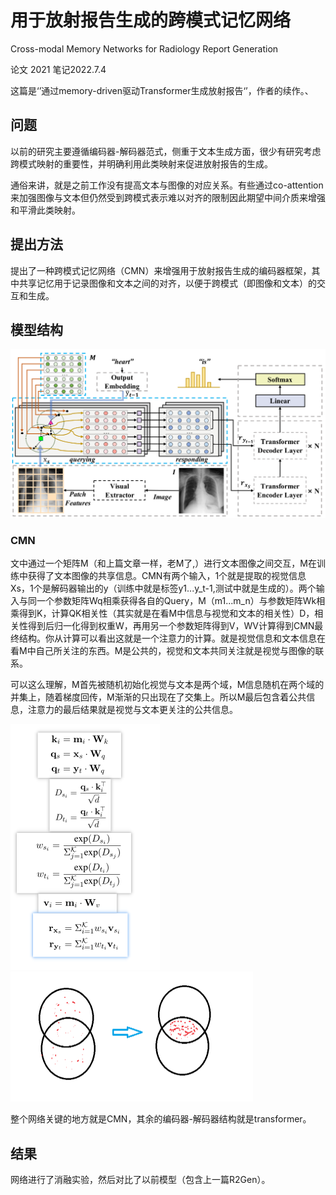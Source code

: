 # 用于放射报告生成的跨模式记忆网络

Cross-modal Memory Networks for Radiology Report Generation

论文 2021 笔记2022.7.4

这篇是‘’通过memory-driven驱动Transformer生成放射报告‘’，作者的续作。、

## 问题

以前的研究主要遵循编码器-解码器范式，侧重于文本生成方面，很少有研究考虑跨模式映射的重要性，并明确利用此类映射来促进放射报告的生成。

通俗来讲，就是之前工作没有提高文本与图像的对应关系。有些通过co-attention来加强图像与文本但仍然受到跨模式表示难以对齐的限制因此期望中间介质来增强和平滑此类映射。

## 提出方法

提出了一种跨模式记忆网络（CMN）来增强用于放射报告生成的编码器框架，其中共享记忆用于记录图像和文本之间的对齐，以便于跨模式（即图像和文本）的交互和生成。

## 模型结构

![image-20220704183145045](../image/image-20220704183145045.png)

### CMN

文中通过一个矩阵M（和上篇文章一样，老M了,）进行文本图像之间交互，M在训练中获得了文本图像的共享信息。CMN有两个输入，1个就是提取的视觉信息Xs，1个是解码器输出的y（训练中就是标签y1...y_t-1,测试中就是生成的）。两个输入与同一个参数矩阵Wq相乘获得各自的Query，M（m1...m_n）与参数矩阵Wk相乘得到K，计算QK相关性（其实就是在看M中信息与视觉和文本的相关性）D，相关性得到后归一化得到权重W，再用另一个参数矩阵得到V，WV计算得到CMN最终结构。你从计算可以看出这就是一个注意力的计算。就是视觉信息和文本信息在看M中自己所关注的东西。M是公共的，视觉和文本共同关注就是视觉与图像的联系。

可以这么理解，M首先被随机初始化视觉与文本是两个域，M信息随机在两个域的并集上，随着梯度回传，M渐渐的只出现在了交集上。所以M最后包含着公共信息，注意力的最后结果就是视觉与文本更关注的公共信息。

<img src="../image/image-20220704191537947.png" alt="image-20220704191537947" style="zoom: 50%;" /><img src="../image/image-20220704192845646.png" alt="image-20220704192845646" style="zoom: 50%;" />



整个网络关键的地方就是CMN，其余的编码器-解码器结构就是transformer。

## 结果

网络进行了消融实验，然后对比了以前模型（包含上一篇R2Gen）。



